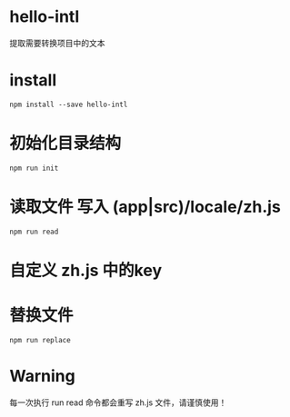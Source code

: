 # hello-intl
提取需要转换项目中的文本

# install
```
npm install --save hello-intl
```
# 初始化目录结构
```
npm run init
```
# 读取文件 写入 (app|src)/locale/zh.js
```
npm run read
```

# 自定义 zh.js 中的key

# 替换文件
```
npm run replace
```

# Warning
每一次执行 run read 命令都会重写 zh.js 文件，请谨慎使用！
